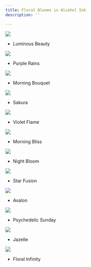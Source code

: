 ```yaml
---
title: Floral Blooms in Alcohol Ink
description: ''

---
```

![](/assets/img/luminousbeauty-w72.jpg)

* Luminous Beauty

![](/assets/img/purple-rains-w72.jpeg)

* Purple Rains

![](/assets/img/morning-bouquet-w72.jpeg)

* Morning Bouquet

![](/assets/img/sakura-w72.jpg)

* Sakura

![](/assets/img/violetflame-w72.jpg)

* Violet Flame

![](/assets/img/morning-bliss-w72.jpeg)

* Morning Bliss

![](/assets/img/night-bloom-w72.jpg)

* Night Bloom

![](/assets/img/star-fusion-w72.jpg)

* Star Fusion

![](/assets/img/avalon-w72.jpg)

* Avalon

![](/assets/img/psychedelic-sunday-w72.jpg)

* Psychedelic Sunday

![](/assets/img/jazelle-w72.jpeg)

* Jazelle

![](/assets/img/floral-infinity-w72.jpg)

* Floral Infinity